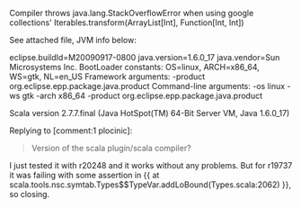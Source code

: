 Compiler throws java.lang.StackOverflowError when using google collections' Iterables.transform(ArrayList[Int], Function[Int, Int]) 

See attached file, JVM info below:

eclipse.buildId=M20090917-0800
java.version=1.6.0_17
java.vendor=Sun Microsystems Inc.
BootLoader constants: OS=linux, ARCH=x86_64, WS=gtk, NL=en_US
Framework arguments:  -product org.eclipse.epp.package.java.product
Command-line arguments:  -os linux -ws gtk -arch x86_64 -product org.eclipse.epp.package.java.product


Scala version 2.7.7.final (Java HotSpot(TM) 64-Bit Server VM, Java 1.6.0_17)

Replying to [comment:1 plocinic]:
> Version of the scala plugin/scala compiler?

I just tested it with r20248 and it works without any problems. But for r19737 it was failing with some assertion in {{ at scala.tools.nsc.symtab.Types$$TypeVar.addLoBound(Types.scala:2062) }}, so closing.
